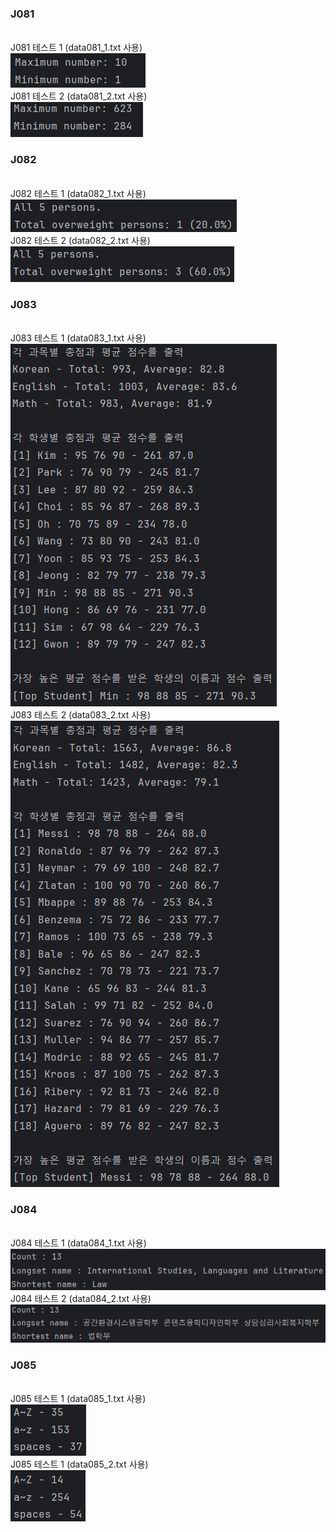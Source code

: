 <h3>J081</h3> <br>
J081 테스트 1 (data081_1.txt 사용) <br>
<img src = "https://github.com/min06150315/Javapgmstudio/blob/main/src/week13/screenshots/J081_1.png"> <br>
J081 테스트 2 (data081_2.txt 사용) <br>
<img src = "https://github.com/min06150315/Javapgmstudio/blob/main/src/week13/screenshots/J081_2.png"> <br>

<h3>J082</h3> <br>
J082 테스트 1 (data082_1.txt 사용) <br>
<img src = "https://github.com/min06150315/Javapgmstudio/blob/main/src/week13/screenshots/J082_1.png"> <br>
J082 테스트 2 (data082_2.txt 사용) <br>
<img src = "https://github.com/min06150315/Javapgmstudio/blob/main/src/week13/screenshots/J082_2.png"> <br>

<h3>J083</h3> <br>
J083 테스트 1 (data083_1.txt 사용) <br>
<img src = "https://github.com/min06150315/Javapgmstudio/blob/main/src/week13/screenshots/J083_1.png"> <br>
J083 테스트 2 (data083_2.txt 사용) <br>
<img src = "https://github.com/min06150315/Javapgmstudio/blob/main/src/week13/screenshots/J083_2.png"> <br>

<h3>J084</h3> <br>
J084 테스트 1 (data084_1.txt 사용) <br>
<img src = "https://github.com/min06150315/Javapgmstudio/blob/main/src/week13/screenshots/J084_1.png"> <br>
J084 테스트 2 (data084_2.txt 사용) <br>
<img src = "https://github.com/min06150315/Javapgmstudio/blob/main/src/week13/screenshots/J084_2.png"> <br>

<h3>J085</h3> <br>
J085 테스트 1 (data085_1.txt 사용) <br>
<img src = "https://github.com/min06150315/Javapgmstudio/blob/main/src/week13/screenshots/J085_1.png"> <br>
J085 테스트 1 (data085_2.txt 사용) <br>
<img src = "https://github.com/min06150315/Javapgmstudio/blob/main/src/week13/screenshots/J085_2.png"> <br>